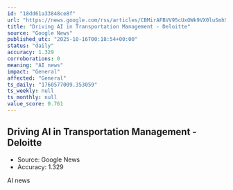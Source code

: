 ```yaml
---
id: "18dd61a33848ce8f"
url: "https://news.google.com/rss/articles/CBMirAFBVV95cUxOWk9VX0luSmhSR1hOa1JQR05hal92N1hHcXVnRi0yTW1faXZHSzBvSjE1aWFHZXJDbFJNRE9lb3I5cnVjY1hkV093V3E2enhDMlYwX2h5YmpOM0xyQ0pLRHR1WkJfNE1qVDVId3FKdDRfYlVZNDFHSVU5RHdfWWlubFdEalowekRQRXFIWmNaczVMQ3NDZW83UVVYd0QyREI4VmNvb2tqeTdHWWx0?oc=5"
title: "Driving AI in Transportation Management - Deloitte"
source: "Google News"
published_utc: "2025-10-16T00:18:54+00:00"
status: "daily"
accuracy: 1.329
corroborations: 0
meaning: "AI news"
impact: "General"
affected: "General"
ts_daily: "1760577009.353059"
ts_weekly: null
ts_monthly: null
value_score: 0.761
---
```

## Driving AI in Transportation Management - Deloitte

- Source: Google News
- Accuracy: 1.329

AI news
